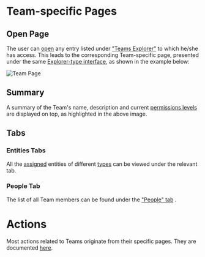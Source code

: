 # Team-specific Pages

## Open Page

The user can [open](/entities-general/actions/open-edit.md) any entry listed under ["Teams Explorer"](teams-explorer.md) to which he/she has access.  This leads to the corresponding Team-specific page, presented under the same [Explorer-type interface](/entities-general/ui/explorer.md), as shown in the example below:

![Team Page](/images/team-page.png "Team Page")

## Summary

A summary of the Team's name, description and current [permissions levels](/entities-general/permissions.md) are displayed on top, as highlighted in the above image. 

## Tabs

### Entities Tabs

All the [assigned](../actions/team/add-remove-entity.md) entities of different [types](/entities-general/overview.md) can be viewed under the relevant tab.

### People Tab

The list of all Team members can be found under the ["People" tab](people-explorer.md) <i class="zmdi zmdi-account zmdi-hc-border"></i>. 

# Actions

Most actions related to Teams originate from their specific pages. They are documented [here](../actions/team/overview.md). 


